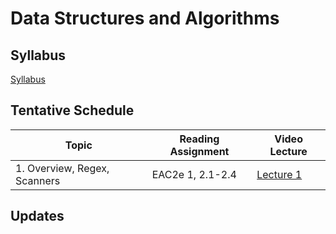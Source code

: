 # Data Structures and Algorithms

## Syllabus
[Syllabus](syllabus.md)

## Tentative Schedule

| Topic                                                          | Reading Assignment | Video Lecture |
|----------------------------------------------------------------|--------------------|-|
| 1. Overview, Regex, Scanners | EAC2e 1, 2.1-2.4 | [Lecture 1](https://www.youtube.com/watch?v=Kk22pqxy_VI)


## Updates
